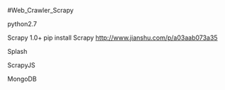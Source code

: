 #Web_Crawler_Scrapy

python2.7

Scrapy 1.0+
    pip install Scrapy
    http://www.jianshu.com/p/a03aab073a35

Splash

ScrapyJS

MongoDB
